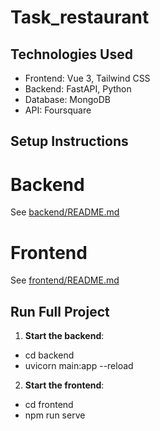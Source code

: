 # Task_restaurant

## Technologies Used
- Frontend: Vue 3, Tailwind CSS
- Backend: FastAPI, Python
- Database: MongoDB
- API: Foursquare

## Setup Instructions
# Backend
See [backend/README.md](./backend/README.md)
# Frontend
See [frontend/README.md](./frontend/README.md)

## Run Full Project
1. **Start the backend**:
- cd backend
- uvicorn main:app --reload
2. **Start the frontend**:
- cd frontend
- npm run serve
